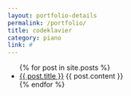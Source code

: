 ```yaml
---
layout: portfolio-details
permalink: /portfolio/
title: codeklavier
category: piano
link: #
---
```


<ul>
  {% for post in site.posts %}
    <li>
      <a href="{{ post.url }}">{{ post.title }}</a>
      {{ post.content }}
    </li>
  {% endfor %}
</ul>
